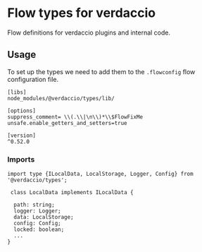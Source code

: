 # Flow types for verdaccio

Flow definitions for verdaccio plugins and internal code.


## Usage

To set up the types we need to add them to the `.flowconfig` flow configuration file.

```
[libs]
node_modules/@verdaccio/types/lib/

[options]
suppress_comment= \\(.\\|\n\\)*\\$FlowFixMe
unsafe.enable_getters_and_setters=true

[version]
^0.52.0
```

### Imports

```
import type {ILocalData, LocalStorage, Logger, Config} from '@verdaccio/types';

 class LocalData implements ILocalData {

  path: string;
  logger: Logger;
  data: LocalStorage;
  config: Config;
  locked: boolean;
  ...  
}
```



